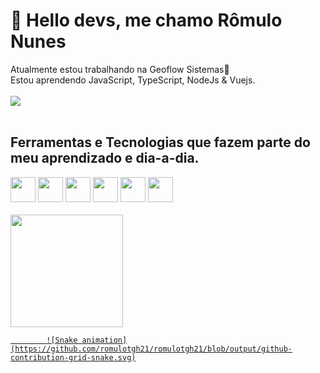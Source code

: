 # 👋 Hello devs, me chamo Rômulo Nunes
Atualmente estou trabalhando na Geoflow Sistemas🌱<br>
Estou aprendendo JavaScript, TypeScript, NodeJs & Vuejs.
<br>
<br>
<a href="https://www.linkedin.com/in/romulonunesbpeixoto/" target="_blank"><img src="https://img.shields.io/badge/-LinkedIn-%230077B5?style=for-the-badge&logo=linkedin&logoColor=white" target="_blank"></a>
<br> <br>
## Ferramentas e Tecnologias que fazem parte do meu aprendizado e dia-a-dia.
<img src="https://cdn.jsdelivr.net/gh/devicons/devicon/icons/javascript/javascript-original.svg" width="40" height="40"/> <img src="https://cdn.jsdelivr.net/gh/devicons/devicon/icons/typescript/typescript-original.svg" width="40" height="40"/> <img src="https://cdn.jsdelivr.net/gh/devicons/devicon/icons/nodejs/nodejs-original.svg" width="40" height="40"/> 
            <img src="https://cdn.jsdelivr.net/gh/devicons/devicon/icons/vuejs/vuejs-original-wordmark.svg" width="40" height="40"/> 
            <img src="https://cdn.jsdelivr.net/gh/devicons/devicon/icons/github/github-original.svg" width="40" height="40"/> <img src="https://cdn.jsdelivr.net/gh/devicons/devicon/icons/git/git-original.svg" width="40" height="40"/>
<br> <br>
<a href="https://github.com/romulotgh21"><img height="180em" src="https://github-readme-stats.vercel.app/api/top-langs/?username=romulotgh21&layout=compact&langs_count=7&theme=dracula"/>
           
            ![Snake animation](https://github.com/romulotgh21/romulotgh21/blob/output/github-contribution-grid-snake.svg)
             

           


        
